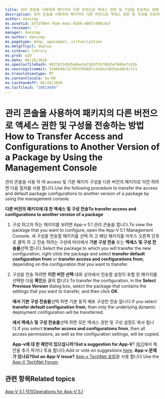 ```yaml
---
title: 관리 콘솔을 사용하여 패키지의 다른 버전으로 액세스 권한 및 구성을 전송하는 방법
description: 관리 콘솔을 사용하여 패키지의 다른 버전으로 액세스 권한 및 구성을 전송하는 방법
author: dansimp
ms.assetid: bf53f064-76ae-4eac-9266-d087c480cda7
ms.reviewer: ''
manager: dansimp
ms.author: dansimp
ms.pagetype: mdop, appcompat, virtualization
ms.mktglfcycl: deploy
ms.sitesec: library
ms.prod: w10
ms.date: 06/16/2016
ms.openlocfilehash: 6937631d9d5a0ae3e15b3f5579bb5e7666e7c83b
ms.sourcegitcommit: 354664bc527d93f80687cd2eba70d1eea024c7c3
ms.translationtype: MT
ms.contentlocale: ko-KR
ms.lasthandoff: 06/26/2020
ms.locfileid: "10813684"
---
```

# <span data-ttu-id="0477e-103">관리 콘솔을 사용하여 패키지의 다른 버전으로 액세스 권한 및 구성을 전송하는 방법</span><span class="sxs-lookup"><span data-stu-id="0477e-103">How to Transfer Access and Configurations to Another Version of a Package by Using the Management Console</span></span>


<span data-ttu-id="0477e-104">관리 콘솔을 사용 하 여 access 및 기본 패키지 구성을 다른 버전의 패키지로 이전 하려면 다음 절차를 사용 합니다.</span><span class="sxs-lookup"><span data-stu-id="0477e-104">Use the following procedure to transfer the access and default package configurations to another version of a package by using the management console.</span></span>

**<span data-ttu-id="0477e-105">다른 버전의 패키지에 대 한 액세스 및 구성 전송</span><span class="sxs-lookup"><span data-stu-id="0477e-105">To transfer access and configurations to another version of a package</span></span>**

1.  <span data-ttu-id="0477e-106">구성 하고자 하는 패키지를 보려면 App-v 5.1 관리 콘솔을 엽니다.</span><span class="sxs-lookup"><span data-stu-id="0477e-106">To view the package that you want to configure, open the App-V 5.1 Management Console.</span></span> <span data-ttu-id="0477e-107">새 구성을 전송할 패키지를 선택 하 고 해당 패키지를 마우스 오른쪽 단추로 클릭 하 고 전송 하려는 구성에 따라에서 **기본 구성 전송** 또는 **액세스 및 구성 전송을**선택 합니다.</span><span class="sxs-lookup"><span data-stu-id="0477e-107">Select the package to which you will transfer the new configuration, right-click the package and select **transfer default configuration from** or **transfer access and configurations from**, depending on the configuration that you want to transfer.</span></span>

2.  <span data-ttu-id="0477e-108">구성을 전송 하려면 **이전 버전 선택** 대화 상자에서 전송할 설정이 포함 된 패키지를 선택한 다음 **확인**을 클릭 합니다.</span><span class="sxs-lookup"><span data-stu-id="0477e-108">To transfer the configuration, in the **Select Previous Version** dialog box, select the package that contains the settings that you want to transfer, and then click **OK**.</span></span>

    <span data-ttu-id="0477e-109">**에서 기본 구성 전송을**선택 하면 기본 동적 배포 구성만 전송 됩니다.</span><span class="sxs-lookup"><span data-stu-id="0477e-109">If you select **transfer default configuration from**, then only the underlying dynamic deployment configuration will be transferred.</span></span>

    <span data-ttu-id="0477e-110">**에서 액세스 및 구성 전송을**선택 하면 모든 액세스 권한 및 구성 설정도 복사 됩니다.</span><span class="sxs-lookup"><span data-stu-id="0477e-110">If you select **transfer access and configurations from**, then all access permissions, as well as the configuration settings, will be copied.</span></span>

    <span data-ttu-id="0477e-111">**App-v에 대 한 제안이 있으십니까**?</span><span class="sxs-lookup"><span data-stu-id="0477e-111">**Got a suggestion for App-V**?</span></span> <span data-ttu-id="0477e-112">[여기](http://appv.uservoice.com/forums/280448-microsoft-application-virtualization)에서 제안을 추가 하거나 투표 합니다.</span><span class="sxs-lookup"><span data-stu-id="0477e-112">Add or vote on suggestions [here](http://appv.uservoice.com/forums/280448-microsoft-application-virtualization).</span></span> **<span data-ttu-id="0477e-113">App-v 문제가 있나요?</span><span class="sxs-lookup"><span data-stu-id="0477e-113">Got an App-V issue?</span></span>** <span data-ttu-id="0477e-114">[App-v TechNet 포럼](https://social.technet.microsoft.com/Forums/home?forum=mdopappv)을 사용 합니다.</span><span class="sxs-lookup"><span data-stu-id="0477e-114">Use the [App-V TechNet Forum](https://social.technet.microsoft.com/Forums/home?forum=mdopappv).</span></span>

## <span data-ttu-id="0477e-115">관련 항목</span><span class="sxs-lookup"><span data-stu-id="0477e-115">Related topics</span></span>


[<span data-ttu-id="0477e-116">App-V 5.1 작업</span><span class="sxs-lookup"><span data-stu-id="0477e-116">Operations for App-V 5.1</span></span>](operations-for-app-v-51.md)

 

 





